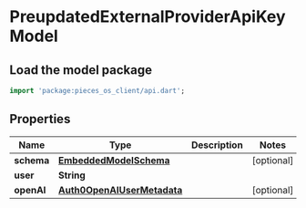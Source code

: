 # PreupdatedExternalProviderApiKey Model

## Load the model package
```dart
import 'package:pieces_os_client/api.dart';
```

## Properties
Name | Type | Description | Notes
------------ | ------------- | ------------- | -------------
**schema** | [**EmbeddedModelSchema**](../models/EmbeddedModelSchema) |  | [optional] 
**user** | **String** |  | 
**openAI** | [**Auth0OpenAIUserMetadata**](../models/Auth0OpenAIUserMetadata) |  | [optional] 




